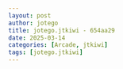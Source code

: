 ```yaml
---
layout: post
author: jotego
title: jotego.jtkiwi - 654aa29
date: 2025-03-14
categories: [Arcade, jtkiwi]
tags: [jotego.jtkiwi]
---
```


